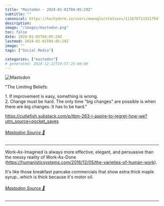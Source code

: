 ```yaml
---
title: "Mastodon - 2024-01-01T04:05:29Z"
subtitle: ""
canonical: https://hachyderm.io/users/mweagle/statuses/111678713321794779
description:
image: "/images/mastodon.png"
toc: false
date: 2024-01-01T04:05:29Z
lastmod: 2024-01-01T04:05:29Z
image: ""
tags: ["Social Media"]

categories: ["mastodon"]
# generated: 2024-12-22T19:57:25-08:00
---
```

![Mastodon](/images/mastodon.png)

<p>&quot;The Limiting Beliefs:</p><p>1. If improvement is easy, something is wrong.<br />2. Change must be hard. The only time &quot;big changes&quot; are possible is when there are big changes. It has to be hard.&quot;</p><p><a href="https://cutlefish.substack.com/p/tbm-263-i-aspire-to-regret-how-we?utm_source=pocket_saves" target="_blank" rel="nofollow noopener noreferrer" translate="no"><span class="invisible">https://</span><span class="ellipsis">cutlefish.substack.com/p/tbm-2</span><span class="invisible">63-i-aspire-to-regret-how-we?utm_source=pocket_saves</span></a></p>


###### [Mastodon Source 🐘](https://hachyderm.io/@mweagle/111678713321794779)

___

<p>Work-As-Imagined is always more effective, elegant, and persuasive than the messy reality of Work-As-Done (<a href="https://humanisticsystems.com/2016/12/05/the-varieties-of-human-work" target="_blank" rel="nofollow noopener noreferrer" translate="no"><span class="invisible">https://</span><span class="ellipsis">humanisticsystems.com/2016/12/</span><span class="invisible">05/the-varieties-of-human-work</span></a>).  </p><p>It&#39;s like those breakfast pancake commercials that show extra thick maple syrup...which is thick because it&#39;s motor oil.</p>


###### [Mastodon Source 🐘](https://hachyderm.io/@mweagle/111678736851593619)

___
